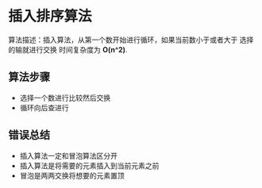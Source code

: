 # 插入排序算法
算法描述：插入算法，从第一个数开始进行循环，如果当前数小于或者大于
选择的输就进行交换
时间复杂度为 **O(n^2)**.
## 算法步骤
* 选择一个数进行比较然后交换
* 循环向后查进行
## 错误总结
+ 插入算法一定和冒泡算法区分开
+ 插入算法是将需要的元素插入到当前元素之前
+ 冒泡是两两交换将想要的元素置顶
